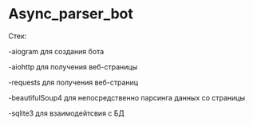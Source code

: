 # Async_parser_bot
Стек:

-aiogram для создания бота

-aiohttp для получения веб-страницы

-requests для получения веб-страниц

-beautifulSoup4 для непосредственно парсинга данных со страницы

-sqlite3 для взаимодейтсвия с БД
